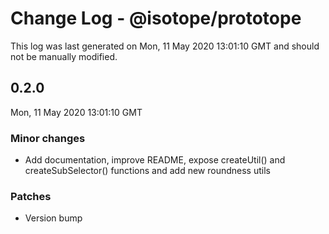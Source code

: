 # Change Log - @isotope/prototope

This log was last generated on Mon, 11 May 2020 13:01:10 GMT and should not be manually modified.

## 0.2.0
Mon, 11 May 2020 13:01:10 GMT

### Minor changes

- Add documentation, improve README, expose createUtil() and createSubSelector() functions and add new roundness utils

### Patches

- Version bump

